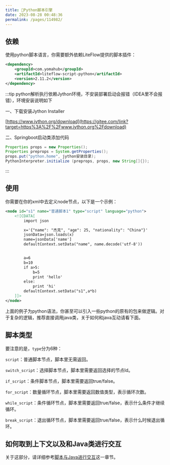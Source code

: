 ```yaml
---
title: 🍧Python脚本引擎
date: 2023-08-28 00:48:36
permalink: /pages/114982/
---
```


## 依赖

使用python脚本语言，你需要额外依赖LiteFlow提供的脚本插件：

```xml
<dependency>
    <groupId>com.yomahub</groupId>
    <artifactId>liteflow-script-python</artifactId>
    <version>2.11.2</version>
</dependency>
```

:::tip
python解析执行依赖Jython环境，不安装部署启动会报错（IDEA里不会报错），环境安装说明如下

一、下载安装Jython Installer

[https://www.jython.org/download](https://gitee.com/link?target=https%3A%2F%2Fwww.jython.org%2Fdownload)

二、Springboot启动类添加代码

```java
Properties props = new Properties();
Properties preprops = System.getProperties();
props.put("python.home", jython安装目录);
PythonInterpreter.initialize (preprops, props, new String[]{});
```
:::

## 使用

你需要在你的xml中去定义node节点，以下是一个示例：

```xml
<node id="s1" name="普通脚本1" type="script" language="python">
    <![CDATA[
        import json

        x='{"name": "杰克", "age": 25, "nationality": "China"}'
        jsonData=json.loads(x)
        name=jsonData['name']
        defaultContext.setData("name", name.decode('utf-8'))


        a=6
        b=10
        if a>5:
            b=5
            print 'hello'
        else:
            print 'hi'
        defaultContext.setData("s1",a*b)
    ]]>
</node>
```

上面的例子为python语法，你甚至可以引入一些python的原有的包来做逻辑。对于复杂的逻辑，推荐直接调用java类，关于如何和java互动请看下面。

## 脚本类型

要注意的是，`type`分为6种：

`script`：普通脚本节点，脚本里无需返回。

`switch_script`：选择脚本节点，脚本里需要返回选择的节点Id。

`if_script`：条件脚本节点，脚本里需要返回true/false。

`for_script`：数量循环节点，脚本里需要返回数值类型，表示循环次数。

`while_script`：条件循环节点，脚本里需要返回true/false，表示什么条件才继续循环。

`break_script`：退出循环节点，脚本里需要返回true/false，表示什么时候退出循环。

## 如何取到上下文以及和Java类进行交互

关于这部分，请详细参考[脚本与Java进行交互](/pages/d861c8/)这一章节。